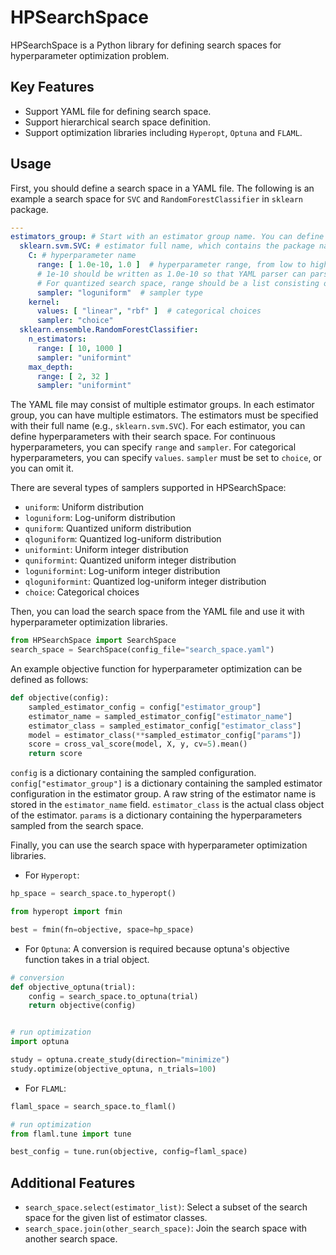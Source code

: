 # HPSearchSpace

HPSearchSpace is a Python library for defining search spaces for hyperparameter optimization problem.

## Key Features

- Support YAML file for defining search space.
- Support hierarchical search space definition.
- Support optimization libraries including `Hyperopt`, `Optuna` and `FLAML`.

## Usage

First, you should define a search space in a YAML file.
The following is an example a search space for `SVC` and `RandomForestClassifier` in `sklearn` package.

```yaml
---
estimators_group: # Start with an estimator group name. You can define multiple estimator groups.
  sklearn.svm.SVC: # estimator full name, which contains the package name and class name if you want to directly use it.
    C: # hyperparameter name
      range: [ 1.0e-10, 1.0 ]  # hyperparameter range, from low to high. For scientific notation,
      # 1e-10 should be written as 1.0e-10 so that YAML parser can parse it as numeric type correctly.
      # For quantized search space, range should be a list consisting of low, high and step such as [ 1.0e-10, 1.0, 1.0e-10 ]
      sampler: "loguniform"  # sampler type
    kernel:
      values: [ "linear", "rbf" ]  # categorical choices
      sampler: "choice"
  sklearn.ensemble.RandomForestClassifier:
    n_estimators:
      range: [ 10, 1000 ]
      sampler: "uniformint"
    max_depth:
      range: [ 2, 32 ]
      sampler: "uniformint"
```

The YAML file may consist of multiple estimator groups. 
In each estimator group, you can have multiple estimators. 
The estimators must be specified with their full name (e.g., `sklearn.svm.SVC`).
For each estimator, you can define hyperparameters with their search space.
For continuous hyperparameters, you can specify `range` and `sampler`.
For categorical hyperparameters, you can specify `values`. `sampler` must be set to `choice`, or you can omit it.

There are several types of samplers supported in HPSearchSpace:
- `uniform`: Uniform distribution
- `loguniform`: Log-uniform distribution
- `quniform`: Quantized uniform distribution
- `qloguniform`: Quantized log-uniform distribution
- `uniformint`: Uniform integer distribution
- `quniformint`: Quantized uniform integer distribution
- `loguniformint`: Log-uniform integer distribution
- `qloguniformint`: Quantized log-uniform integer distribution
- `choice`: Categorical choices

Then, you can load the search space from the YAML file and use it with hyperparameter optimization libraries.

```python
from HPSearchSpace import SearchSpace
search_space = SearchSpace(config_file="search_space.yaml")
```

An example objective function for hyperparameter optimization can be defined as follows:

```python
def objective(config):
    sampled_estimator_config = config["estimator_group"]
    estimator_name = sampled_estimator_config["estimator_name"]
    estimator_class = sampled_estimator_config["estimator_class"]
    model = estimator_class(**sampled_estimator_config["params"])
    score = cross_val_score(model, X, y, cv=5).mean()
    return score
```

`config` is a dictionary containing the sampled configuration.
`config["estimator_group"]` is a dictionary containing the sampled estimator configuration in the estimator group.
A raw string of the estimator name is stored in the `estimator_name` field. `estimator_class` is the actual class object of the estimator.
`params` is a dictionary containing the hyperparameters sampled from the search space.



Finally, you can use the search space with hyperparameter optimization libraries.

- For `Hyperopt`:

```python
hp_space = search_space.to_hyperopt()

from hyperopt import fmin

best = fmin(fn=objective, space=hp_space)
```

- For `Optuna`: 
A conversion is required because optuna's objective function takes in a trial object.

```python
# conversion
def objective_optuna(trial):
    config = search_space.to_optuna(trial)
    return objective(config)


# run optimization
import optuna

study = optuna.create_study(direction="minimize")
study.optimize(objective_optuna, n_trials=100)
```

- For `FLAML`:

```python
flaml_space = search_space.to_flaml()

# run optimization
from flaml.tune import tune

best_config = tune.run(objective, config=flaml_space)
```

## Additional Features

- `search_space.select(estimator_list)`: Select a subset of the search space for the given list of estimator classes.
- `search_space.join(other_search_space)`: Join the search space with another search space.